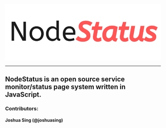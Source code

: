 <p align="center">
  <img src="https://raw.githubusercontent.com/NodeStatus/nodestatus.github.io/master/assets/nodestatus_logo_medium.png">
</p>

---
NodeStatus is an open source service monitor/status page system written in JavaScript.
---
### Contributors:
#### Joshua Sing (@joshuasing)
